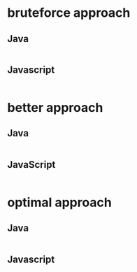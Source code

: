 # bruteforce approach

## Java
```java

```
## Javascript
```javascript

```


# better approach
## Java
```Java


```
## JavaScript
```javascript

```

# optimal approach

## Java
```java


```


## Javascript
```javascript

```




